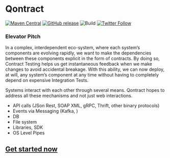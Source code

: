Qontract
========
[![Maven Central](https://img.shields.io/maven-central/v/run.qontract/qontract-core.svg)](https://mvnrepository.com/artifact/run.qontract/qontract-core) [![GitHub release](https://img.shields.io/github/release/qontract/qontract.svg)](https://github.com/qontract/qontract/releases) ![Build](https://github.com/qontract/qontract/workflows/Java%20CI%20with%20Gradle/badge.svg) [![Twitter Follow](https://img.shields.io/twitter/follow/qontract.svg?style=social&label=Follow)](https://twitter.com/qontract)

### Elevator Pitch

In a complex, interdependent eco-system, where each system’s components are evolving rapidly,
we want to make the dependencies between these components explicit in the form of contracts.
By doing so, Contract Testing helps us get instantaneous feedback when we make changes to avoid accidental breakage.
With this ability, we can now deploy, at will, any system’s component at any time without having to completely depend on expensive Integration Tests.

Systems interact with each other through several means. Qontract hopes to address all these mechanisms and not just web interactions.
* API calls (JSon Rest, SOAP XML, gRPC, Thrift, other binary protocols)
* Events via Messaging (Kafka, )
* DB
* File system
* Libraries, SDK 
* OS Level Pipes

[Get started now](http://qontract.run/documentation/getting_started.html)
---
